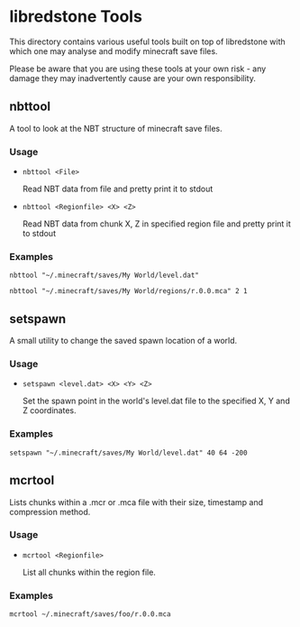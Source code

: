 libredstone Tools
=================

This directory contains various useful tools built on top of libredstone
with which one may analyse and modify minecraft save files.

Please be aware that you are using these tools at your own risk - any damage
they may inadvertently cause are your own responsibility.

nbttool
-------

A tool to look at the NBT structure of minecraft save files.

### Usage
    
*   `nbttool <File>`

    Read NBT data from file and pretty print it to stdout

*   `nbttool <Regionfile> <X> <Z>`

    Read NBT data from chunk X, Z in specified region file and
    pretty print it to stdout

### Examples
    
    nbttool "~/.minecraft/saves/My World/level.dat"
    
    nbttool "~/.minecraft/saves/My World/regions/r.0.0.mca" 2 1

setspawn
--------

A small utility to change the saved spawn location of a world.

### Usage

*   `setspawn <level.dat> <X> <Y> <Z>`

    Set the spawn point in the world's level.dat file to the
    specified X, Y and Z coordinates.

### Examples

    setspawn "~/.minecraft/saves/My World/level.dat" 40 64 -200

mcrtool
-------

Lists chunks within a .mcr or .mca file with their size, timestamp and
compression method.

### Usage
    
*   `mcrtool <Regionfile>`

    List all chunks within the region file.

### Examples

    mcrtool ~/.minecraft/saves/foo/r.0.0.mca
